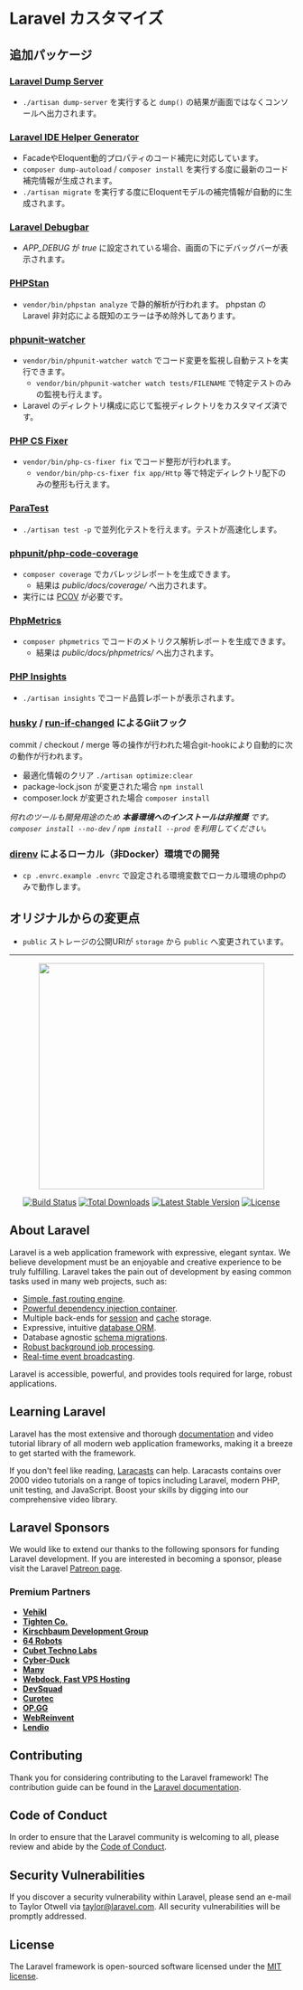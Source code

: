 # Laravel カスタマイズ

## 追加パッケージ

### [Laravel Dump Server](https://github.com/beyondcode/laravel-dump-server)

* `./artisan dump-server` を実行すると `dump()` の結果が画面ではなくコンソールへ出力されます。

### [Laravel IDE Helper Generator](https://github.com/barryvdh/laravel-ide-helper)

* FacadeやEloquent動的プロパティのコード補完に対応しています。
* `composer dump-autoload` / `composer install` を実行する度に最新のコード補完情報が生成されます。
* `./artisan migrate` を実行する度にEloquentモデルの補完情報が自動的に生成されます。

### [Laravel Debugbar](https://github.com/barryvdh/laravel-debugbar)

* *APP_DEBUG* が *true* に設定されている場合、画面の下にデバッグバーが表示されます。

### [PHPStan](https://github.com/phpstan/phpstan)

* `vendor/bin/phpstan analyze` で静的解析が行われます。
  phpstan の Laravel 非対応による既知のエラーは予め除外してあります。

### [phpunit-watcher](https://github.com/spatie/phpunit-watcher)

* `vendor/bin/phpunit-watcher watch` でコード変更を監視し自動テストを実行できます。
  * `vendor/bin/phpunit-watcher watch tests/FILENAME` で特定テストのみの監視も行えます。
* Laravel のディレクトリ構成に応じて監視ディレクトリをカスタマイズ済です。

### [PHP CS Fixer](https://github.com/FriendsOfPHP/PHP-CS-Fixer)

* `vendor/bin/php-cs-fixer fix` でコード整形が行われます。
  * `vendor/bin/php-cs-fixer fix app/Http` 等で特定ディレクトリ配下のみの整形も行えます。

### [ParaTest](https://github.com/paratestphp/paratest)

* `./artisan test -p` で並列化テストを行えます。テストが高速化します。

### [phpunit/php-code-coverage](https://github.com/sebastianbergmann/php-code-coverage)

* `composer coverage` でカバレッジレポートを生成できます。
  * 結果は *public/docs/coverage/* へ出力されます。
* 実行には [PCOV](https://github.com/krakjoe/pcov) が必要です。

### [PhpMetrics](https://github.com/phpmetrics/PhpMetrics)

* `composer phpmetrics` でコードのメトリクス解析レポートを生成できます。
  * 結果は *public/docs/phpmetrics/* へ出力されます。

### [PHP Insights](https://github.com/nunomaduro/phpinsights)

* `./artisan insights` でコード品質レポートが表示されます。

### [husky](https://github.com/typicode/husky) / [run-if-changed](https://www.npmjs.com/package/run-if-changed) によるGiitフック

commit / checkout / merge 等の操作が行われた場合git-hookにより自動的に次の動作が行われます。

* 最適化情報のクリア `./artisan optimize:clear`
* package-lock.json が変更された場合 `npm install`
* composer.lock が変更された場合 `composer install`

*何れのツールも開発用途のため **本番環境へのインストールは非推奨** です。*  
*`composer install --no-dev` / `npm install --prod` を利用してください。*

### [direnv](https://github.com/direnv/direnv) によるローカル（非Docker）環境での開発

* `cp .envrc.example .envrc` で設定される環境変数でローカル環境のphpのみで動作します。

## オリジナルからの変更点

* `public` ストレージの公開URIが `storage` から `public` へ変更されています。

---

<p align="center"><a href="https://laravel.com" target="_blank"><img src="https://raw.githubusercontent.com/laravel/art/master/logo-lockup/5%20SVG/2%20CMYK/1%20Full%20Color/laravel-logolockup-cmyk-red.svg" width="400"></a></p>

<p align="center">
<a href="https://travis-ci.org/laravel/framework"><img src="https://travis-ci.org/laravel/framework.svg" alt="Build Status"></a>
<a href="https://packagist.org/packages/laravel/framework"><img src="https://img.shields.io/packagist/dt/laravel/framework" alt="Total Downloads"></a>
<a href="https://packagist.org/packages/laravel/framework"><img src="https://img.shields.io/packagist/v/laravel/framework" alt="Latest Stable Version"></a>
<a href="https://packagist.org/packages/laravel/framework"><img src="https://img.shields.io/packagist/l/laravel/framework" alt="License"></a>
</p>

## About Laravel

Laravel is a web application framework with expressive, elegant syntax. We believe development must be an enjoyable and creative experience to be truly fulfilling. Laravel takes the pain out of development by easing common tasks used in many web projects, such as:

- [Simple, fast routing engine](https://laravel.com/docs/routing).
- [Powerful dependency injection container](https://laravel.com/docs/container).
- Multiple back-ends for [session](https://laravel.com/docs/session) and [cache](https://laravel.com/docs/cache) storage.
- Expressive, intuitive [database ORM](https://laravel.com/docs/eloquent).
- Database agnostic [schema migrations](https://laravel.com/docs/migrations).
- [Robust background job processing](https://laravel.com/docs/queues).
- [Real-time event broadcasting](https://laravel.com/docs/broadcasting).

Laravel is accessible, powerful, and provides tools required for large, robust applications.

## Learning Laravel

Laravel has the most extensive and thorough [documentation](https://laravel.com/docs) and video tutorial library of all modern web application frameworks, making it a breeze to get started with the framework.

If you don't feel like reading, [Laracasts](https://laracasts.com) can help. Laracasts contains over 2000 video tutorials on a range of topics including Laravel, modern PHP, unit testing, and JavaScript. Boost your skills by digging into our comprehensive video library.

## Laravel Sponsors

We would like to extend our thanks to the following sponsors for funding Laravel development. If you are interested in becoming a sponsor, please visit the Laravel [Patreon page](https://patreon.com/taylorotwell).

### Premium Partners

- **[Vehikl](https://vehikl.com/)**
- **[Tighten Co.](https://tighten.co)**
- **[Kirschbaum Development Group](https://kirschbaumdevelopment.com)**
- **[64 Robots](https://64robots.com)**
- **[Cubet Techno Labs](https://cubettech.com)**
- **[Cyber-Duck](https://cyber-duck.co.uk)**
- **[Many](https://www.many.co.uk)**
- **[Webdock, Fast VPS Hosting](https://www.webdock.io/en)**
- **[DevSquad](https://devsquad.com)**
- **[Curotec](https://www.curotec.com/services/technologies/laravel/)**
- **[OP.GG](https://op.gg)**
- **[WebReinvent](https://webreinvent.com/?utm_source=laravel&utm_medium=github&utm_campaign=patreon-sponsors)**
- **[Lendio](https://lendio.com)**

## Contributing

Thank you for considering contributing to the Laravel framework! The contribution guide can be found in the [Laravel documentation](https://laravel.com/docs/contributions).

## Code of Conduct

In order to ensure that the Laravel community is welcoming to all, please review and abide by the [Code of Conduct](https://laravel.com/docs/contributions#code-of-conduct).

## Security Vulnerabilities

If you discover a security vulnerability within Laravel, please send an e-mail to Taylor Otwell via [taylor@laravel.com](mailto:taylor@laravel.com). All security vulnerabilities will be promptly addressed.

## License

The Laravel framework is open-sourced software licensed under the [MIT license](https://opensource.org/licenses/MIT).
